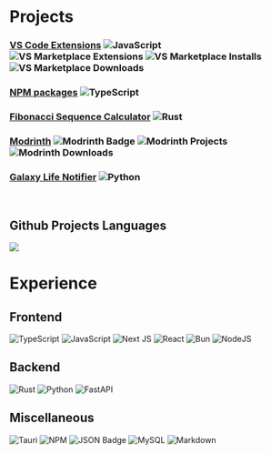# Projects

### [VS Code Extensions](https://marketplace.visualstudio.com/manage/publishers/DarkPhoenix) ![JavaScript](https://img.shields.io/badge/javascript-%23323330.svg?style=for-the-badge&logo=javascript&logoColor=%23F7DF1E) ![VS Marketplace Extensions](https://img.shields.io/badge/dynamic/json?color=0078d7&label=Extensions&query=vsmarketplace.extensions&url=https://raw.githubusercontent.com/0DarkPhoenix/0DarkPhoenix/main/shields/downloads.json&style=for-the-badge) ![VS Marketplace Installs](https://img.shields.io/badge/dynamic/json?color=0078d7&label=Total%20Installs&query=vsmarketplace.installs&url=https://raw.githubusercontent.com/0DarkPhoenix/0DarkPhoenix/main/shields/downloads.json&suffix=%20installs&style=for-the-badge) ![VS Marketplace Downloads](https://img.shields.io/badge/dynamic/json?color=0078d7&label=Total%20Downloads&query=vsmarketplace.downloads&url=https://raw.githubusercontent.com/0DarkPhoenix/0DarkPhoenix/main/shields/downloads.json&suffix=%20downloads&style=for-the-badge)


### [NPM packages](https://www.npmjs.com/~dark_phoenix_) ![TypeScript](https://img.shields.io/badge/typescript-%23007ACC.svg?style=for-the-badge&logo=typescript&logoColor=white)

### [Fibonacci Sequence Calculator](https://github.com/0DarkPhoenix/fibonacci_sequence) ![Rust](https://img.shields.io/badge/rust-%23000000.svg?style=for-the-badge&logo=rust&logoColor=white)

### [Modrinth](https://modrinth.com/user/dark_phoenix_) ![Modrinth Badge](https://img.shields.io/badge/Modrinth-00AF5C?logo=modrinth&logoColor=fff&style=for-the-badge) ![Modrinth Projects](https://img.shields.io/badge/dynamic/json?color=00AF5C&label=Projects&query=modrinth.projects&url=https://raw.githubusercontent.com/0DarkPhoenix/0DarkPhoenix/main/shields/downloads.json&style=for-the-badge) ![Modrinth Downloads](https://img.shields.io/badge/dynamic/json?color=00AF5C&label=Total%20Downloads&query=modrinth.downloads&url=https://raw.githubusercontent.com/0DarkPhoenix/0DarkPhoenix/main/shields/downloads.json&suffix=%20downloads&style=for-the-badge)

### [Galaxy Life Notifier](https://github.com/0DarkPhoenix/Galaxy-Life-Notifier) ![Python](https://img.shields.io/badge/python-3670A0?style=for-the-badge&logo=python&logoColor=ffdd54)
<br>

## Github Projects Languages
![](https://github-readme-stats.vercel.app/api/top-langs/?username=0DarkPhoenix&theme=github_dark&hide_border=true&include_all_commits=true&count_private=true&layout=compact)

# Experience
## Frontend
![TypeScript](https://img.shields.io/badge/typescript-%23007ACC.svg?style=for-the-badge&logo=typescript&logoColor=white) ![JavaScript](https://img.shields.io/badge/javascript-%23323330.svg?style=for-the-badge&logo=javascript&logoColor=%23F7DF1E) ![Next JS](https://img.shields.io/badge/Next-black?style=for-the-badge&logo=next.js&logoColor=white) ![React](https://img.shields.io/badge/react-%2320232a.svg?style=for-the-badge&logo=react&logoColor=%2361DAFB) ![Bun](https://img.shields.io/badge/Bun-%23000000.svg?style=for-the-badge&logo=bun&logoColor=white) ![NodeJS](https://img.shields.io/badge/node.js-6DA55F?style=for-the-badge&logo=node.js&logoColor=white)

## Backend
![Rust](https://img.shields.io/badge/rust-%23000000.svg?style=for-the-badge&logo=rust&logoColor=white) ![Python](https://img.shields.io/badge/python-3670A0?style=for-the-badge&logo=python&logoColor=ffdd54) ![FastAPI](https://img.shields.io/badge/FastAPI-005571?style=for-the-badge&logo=fastapi)

## Miscellaneous
![Tauri](https://img.shields.io/badge/tauri-%2324C8DB.svg?style=for-the-badge&logo=tauri&logoColor=%23FFFFFF) ![NPM](https://img.shields.io/badge/NPM-%23CB3837.svg?style=for-the-badge&logo=npm&logoColor=white) ![JSON Badge](https://img.shields.io/badge/JSON-000?logo=json&logoColor=fff&style=for-the-badge) ![MySQL](https://img.shields.io/badge/mysql-4479A1.svg?style=for-the-badge&logo=mysql&logoColor=white) ![Markdown](https://img.shields.io/badge/markdown-%23000000.svg?style=for-the-badge&logo=markdown&logoColor=white)

